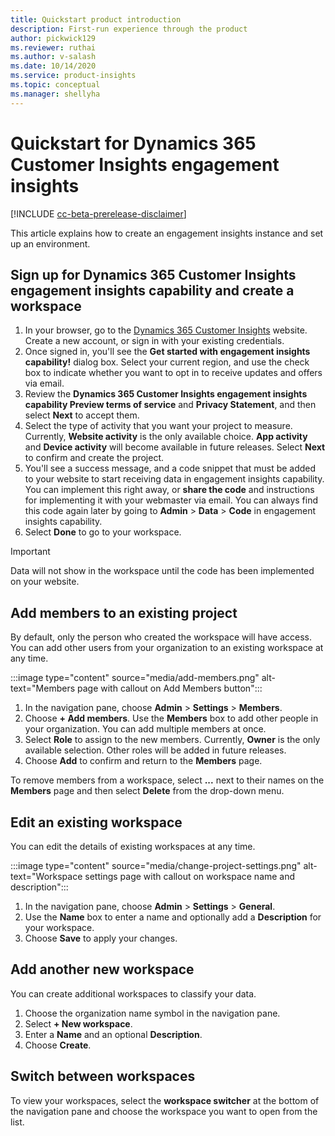```yaml
---
title: Quickstart product introduction 
description: First-run experience through the product
author: pickwick129
ms.reviewer: ruthai
ms.author: v-salash
ms.date: 10/14/2020
ms.service: product-insights
ms.topic: conceptual
ms.manager: shellyha
---
```


# Quickstart for Dynamics 365 Customer Insights engagement insights

[!INCLUDE [cc-beta-prerelease-disclaimer](includes/cc-beta-prerelease-disclaimer.md)]

This article explains how to create an engagement insights instance and set up an environment.

## Sign up for  Dynamics 365 Customer Insights engagement insights capability and create a workspace

1. In your browser, go to the [Dynamics 365 Customer Insights](https://pi.dynamics.com/) website. Create a new account, or sign in with your existing credentials.
2. Once signed in, you'll see the **Get started with engagement insights capability!** dialog box. Select your current region, and use the check box to indicate whether you want to opt in to receive updates and offers via email.
3. Review the **Dynamics 365 Customer Insights engagement insights capability Preview terms of service** and **Privacy Statement**, and then select **Next** to accept them.
4. Select the type of activity that you want your project to measure. Currently, **Website activity** is the only available choice. **App activity** and **Device activity** will become available in future releases. Select **Next** to confirm and create the project.
5. You'll see a success message, and a code snippet that must be added to your website to start receiving data in  engagement insights capability. You can implement this right away, or **share the code** and instructions for implementing it with your webmaster via email. You can always find this code again later by going to **Admin** > **Data** > **Code** in engagement insights capability.
6. Select **Done** to go to your workspace.

> [!IMPORTANT]
> Data will not show in the workspace until the code has been implemented on your website.

## Add members to an existing project

By default, only the person who created the workspace will have access. You can add other users from your organization to an existing workspace at any time.

:::image type="content" source="media/add-members.png" alt-text="Members page with callout on Add Members button":::

1. In the navigation pane, choose **Admin** > **Settings** > **Members**.
2. Choose **+ Add members**. Use the  **Members** box to add other people in your organization. You can add multiple members at once.
3. Select **Role** to assign to the new members. Currently, **Owner** is the only available selection. Other roles will be added in future releases.
4. Choose **Add** to confirm and return to the **Members** page.

To remove members from a workspace, select **...** next to their names on the **Members** page and then select **Delete** from the drop-down menu.

## Edit an existing workspace

You can edit the details of existing workspaces at any time.

:::image type="content" source="media/change-project-settings.png" alt-text="Workspace settings page with callout on workspace name and description":::

1. In the navigation pane, choose **Admin** > **Settings** > **General**.
1. Use the  **Name** box to enter a name and optionally add a **Description** for your workspace.
1. Choose **Save** to apply your changes.

## Add another new workspace

You can create additional workspaces to classify your data.

1. Choose the organization name symbol in the navigation pane.
2. Select **+ New workspace**.
3. Enter a **Name** and an optional **Description**.
4. Choose **Create**.

## Switch between workspaces

To view your workspaces, select the **workspace switcher** at the bottom of the navigation pane
 and choose the workspace you want to open from the list.
